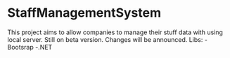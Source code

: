 # StaffManagementSystem
This project aims to allow companies to manage their stuff data with using local server.
Still on beta version.
Changes will be announced.
Libs:
-Bootsrap
-.NET
